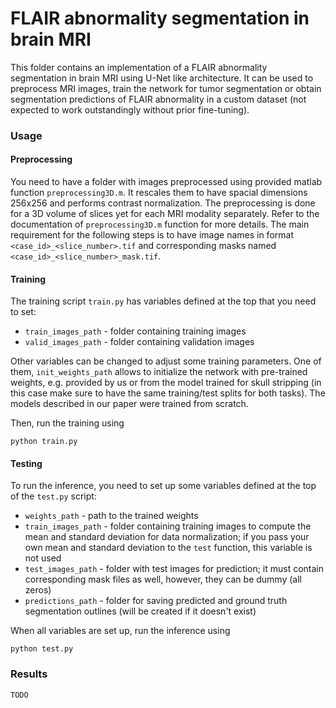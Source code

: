 # FLAIR abnormality segmentation in brain MRI

This folder contains an implementation of a FLAIR abnormality segmentation in brain MRI using U-Net like architecture.
It can be used to preprocess MRI images, train the network for tumor segmentation or obtain segmentation predictions of  FLAIR abnormality in a custom dataset (not expected to work outstandingly without prior fine-tuning).


### Usage

#### Preprocessing
You need to have a folder with images preprocessed using provided matlab function `preprocessing3D.m`.
It rescales them to have spacial dimensions 256x256 and performs contrast normalization.
The preprocessing is done for a 3D volume of slices yet for each MRI modality separately.
Refer to the documentation of `preprocessing3D.m` function for more details.
The main requirement for the following steps is to have image names in format `<case_id>_<slice_number>.tif` and corresponding masks named `<case_id>_<slice_number>_mask.tif`.

#### Training
The training script `train.py` has variables defined at the top that you need to set:

- `train_images_path` - folder containing training images
- `valid_images_path` - folder containing validation images
    
Other variables can be changed to adjust some training parameters.
One of them, `init_weights_path` allows to initialize the network with pre-trained weights, e.g. provided by us or from the model trained for skull stripping (in this case make sure to have the same training/test splits for both tasks).
The models described in our paper were trained from scratch.

Then, run the training using
```
python train.py
```

#### Testing
To run the inference, you need to set up some variables defined at the top of the `test.py` script:

- `weights_path` - path to the trained weights
- `train_images_path` - folder containing training images to compute the mean and standard deviation for data normalization; if you pass your own  mean and standard deviation to the `test` function, this variable is not used
- `test_images_path` - folder with test images for prediction; it must contain corresponding mask files as well, however, they can be dummy (all zeros)
- `predictions_path` - folder for saving predicted and ground truth segmentation outlines (will be created if it doesn't exist)

When all variables are set up, run the inference using
```
python test.py
```


### Results

```
TODO
```
